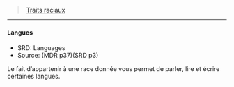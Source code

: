 ﻿---
!GenericItem
Name: Langues
AltName: Languages
Source: (MDR p37)(SRD p3)
Id: races_hd.md#langues
ParentLink: races_hd.md#traits-raciaux
ParentName: Traits raciaux
NameLevel: 4
Attributes: {}
---
> [Traits raciaux](hd_races_traits_raciaux.md)

---

#### Langues

- SRD: Languages
- Source: (MDR p37)(SRD p3)

Le fait d’appartenir à une race donnée vous permet de parler, lire et écrire certaines langues.

